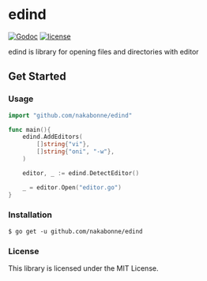 # edind

[![Godoc](http://img.shields.io/badge/godoc-reference-blue.svg?style=flat)](https://godoc.org/github.com/nakabonne/edind)
[![license](http://img.shields.io/badge/license-MIT-red.svg?style=flat)](https://raw.githubusercontent.com/nakabonne/edind/master/LICENSE)

edind is library for opening files and directories with editor


## Get Started

### Usage

```go
import "github.com/nakabonne/edind"

func main(){
	edind.AddEditors(
		[]string{"vi"},
		[]string{"oni", "-w"},
	)

	editor, _ := edind.DetectEditor()

	_ = editor.Open("editor.go")
}
```

### Installation

```
$ go get -u github.com/nakabonne/edind
```

### License

This library is licensed under the MIT License.
